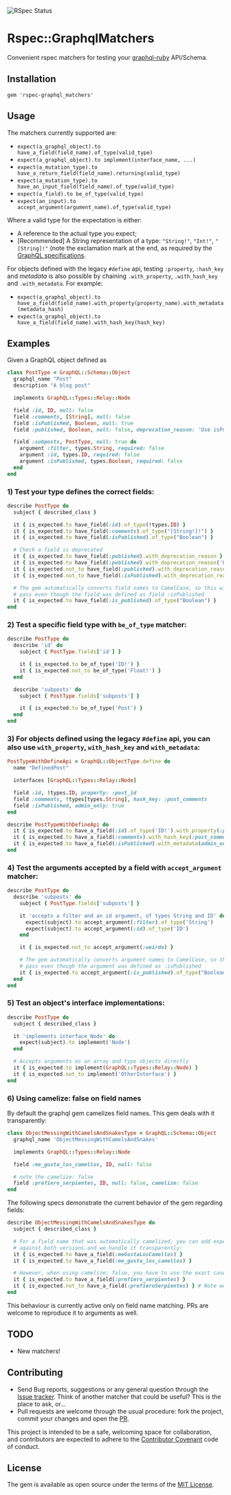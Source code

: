 ![RSpec Status](https://github.com/khamusa/rspec-graphql_matchers/actions/workflows/rspec.yml/badge.svg)

# Rspec::GraphqlMatchers

Convenient rspec matchers for testing your [graphql-ruby](https://github.com/rmosolgo/graphql-ruby) API/Schema.

## Installation

```
gem 'rspec-graphql_matchers'
```

## Usage

The matchers currently supported are:

-   `expect(a_graphql_object).to have_a_field(field_name).of_type(valid_type)`
-   `expect(a_graphql_object).to implement(interface_name, ...)`
-   `expect(a_mutation_type).to have_a_return_field(field_name).returning(valid_type)`
-   `expect(a_mutation_type).to have_an_input_field(field_name).of_type(valid_type)`
-   `expect(a_field).to be_of_type(valid_type)`
-   `expect(an_input).to accept_argument(argument_name).of_type(valid_type)`

Where a valid type for the expectation is either:

-   A reference to the actual type you expect;
-   [Recommended] A String representation of a type: `"String!"`, `"Int!"`, `"[String]!"`
    (note the exclamation mark at the end, as required by the [GraphQL specifications](http://graphql.org/).

For objects defined with the legacy `#define` api, testing `:property`, `:hash_key` and _metadata_ is also possible by chaining `.with_property`, `.with_hash_key` and `.with_metadata`. For example:

-   `expect(a_graphql_object).to have_a_field(field_name).with_property(property_name).with_metadata(metadata_hash)`
-   `expect(a_graphql_object).to have_a_field(field_name).with_hash_key(hash_key)`

## Examples

Given a GraphQL object defined as

```ruby
class PostType < GraphQL::Schema::Object
  graphql_name "Post"
  description "A blog post"

  implements GraphQL::Types::Relay::Node

  field :id, ID, null: false
  field :comments, [String], null: false
  field :isPublished, Boolean, null: true
  field :published, Boolean, null: false, deprecation_reason: 'Use isPublished instead'

  field :subposts, PostType, null: true do
    argument :filter, types.String, required: false
    argument :id, types.ID, required: false
    argument :isPublished, types.Boolean, required: false
  end
end
```

### 1) Test your type defines the correct fields:

```ruby
describe PostType do
  subject { described_class }

  it { is_expected.to have_field(:id).of_type(!types.ID) }
  it { is_expected.to have_field(:comments).of_type("[String!]!") }
  it { is_expected.to have_field(:isPublished).of_type("Boolean") }

  # Check a field is deprecated
  it { is_expected.to have_field(:published).with_deprecation_reason }
  it { is_expected.to have_field(:published).with_deprecation_reason('Use isPublished instead') }
  it { is_expected.not_to have_field(:published).with_deprecation_reason('Wrong reason') }
  it { is_expected.not_to have_field(:isPublished).with_deprecation_reason }

  # The gem automatically converts field names to CamelCase, so this will
  # pass even though the field was defined as field :isPublished
  it { is_expected.to have_field(:is_published).of_type("Boolean") }
end
```

### 2) Test a specific field type with `be_of_type` matcher:

```ruby
describe PostType do
  describe 'id' do
    subject { PostType.fields['id'] }

    it { is_expected.to be_of_type('ID!') }
    it { is_expected.not_to be_of_type('Float!') }
  end

  describe 'subposts' do
    subject { PostType.fields['subposts'] }

    it { is_expected.to be_of_type('Post') }
  end
end
```

### 3) For objects defined using the legacy `#define` api, you can also use `with_property`, `with_hash_key` and `with_metadata`:

```ruby
PostTypeWithDefineApi = GraphQL::ObjectType.define do
  name "DefinedPost"

  interfaces [GraphQL::Types::Relay::Node]

  field :id, !types.ID, property: :post_id
  field :comments, !types[types.String], hash_key: :post_comments
  field :isPublished, admin_only: true
end

describe PostTypeWithDefineApi do
  it { is_expected.to have_a_field(:id).of_type('ID!').with_property(:post_id) }
  it { is_expected.to have_a_field(:comments).with_hash_key(:post_comments) }
  it { is_expected.to have_a_field(:isPublished).with_metadata(admin_only: true) }
end
```

### 4) Test the arguments accepted by a field with `accept_argument` matcher:

```ruby
describe PostType do
  describe 'subposts' do
    subject { PostType.fields['subposts'] }

    it 'accepts a filter and an id argument, of types String and ID' do
      expect(subject).to accept_argument(:filter).of_type('String')
      expect(subject).to accept_argument(:id).of_type('ID')
    end

    it { is_expected.not_to accept_argument(:weirdo) }

    # The gem automatically converts argument names to CamelCase, so this will
    # pass even though the argument was defined as :isPublished
    it { is_expected.to accept_argument(:is_published).of_type("Boolean") }
  end
end
```

### 5) Test an object's interface implementations:

```ruby
describe PostType do
  subject { described_class }

  it 'implements interface Node' do
    expect(subject).to implement('Node')
  end

  # Accepts arguments as an array and type objects directly
  it { is_expected.to implement(GraphQL::Types::Relay::Node) }
  it { is_expected.not_to implement('OtherInterface') }
end
```

### 6) Using camelize: false on field names

By default the graphql gem camelizes field names. This gem deals with it transparently:

```ruby
class ObjectMessingWithCamelsAndSnakesType < GraphQL::Schema::Object
  graphql_name 'ObjectMessingWithCamelsAndSnakes'

  implements GraphQL::Types::Relay::Node

  field :me_gusta_los_camellos, ID, null: false

  # note the camelize: false
  field :prefiero_serpientes, ID, null: false, camelize: false
end
```

The following specs demonstrate the current behavior of the gem regarding fields:

```ruby
describe ObjectMessingWithCamelsAndSnakesType do
  subject { described_class }

  # For a field name that was automatically camelized, you can add expectations
  # against both versions and we handle it transparently:
  it { is_expected.to have_a_field(:meGustaLosCamellos) }
  it { is_expected.to have_a_field(:me_gusta_los_camellos) }

  # However, when using camelize: false, you have to use the exact case of the field definition:
  it { is_expected.to have_a_field(:prefiero_serpientes) }
  it { is_expected.not_to have_a_field(:prefieroSerpientes) } # Note we're using `not_to`
end
```

This behaviour is currently active only on field name matching. PRs are welcome to
reproduce it to arguments as well.

## TODO

-   New matchers!

## Contributing

-   Send Bug reports, suggestions or any general
    question through the [Issue tracker](https://github.com/khamusa/rspec-graphql_matchers/issues).
    Think of another matcher that could be useful? This is the place to ask, or...
-   Pull requests are welcome through the usual procedure: fork the project,
    commit your changes and open the [PR](https://github.com/khamusa/rspec-graphql_matchers/pulls).

This project is intended to be a safe, welcoming space for collaboration, and
contributors are expected to adhere to the
[Contributor Covenant](http://contributor-covenant.org) code of conduct.

## License

The gem is available as open source under the terms of the
[MIT License](http://opensource.org/licenses/MIT).
